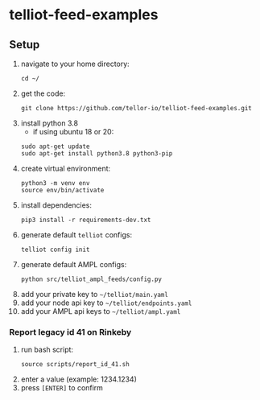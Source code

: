 # telliot-feed-examples

## Setup

1. navigate to your home directory:
    ```
    cd ~/
    ```
2. get the code:
    ```
    git clone https://github.com/tellor-io/telliot-feed-examples.git
    ```
3. install python 3.8
    - if using ubuntu 18 or 20:
    ```
    sudo apt-get update
    sudo apt-get install python3.8 python3-pip
    ```
4. create virtual environment:
    ```
    python3 -m venv env
    source env/bin/activate
    ```
5. install dependencies:
    ```
    pip3 install -r requirements-dev.txt
    ```
6. generate default `telliot` configs:
    ```
    telliot config init
    ```
7. generate default AMPL configs:
    ```
    python src/telliot_ampl_feeds/config.py
    ```
8. add your private key to `~/telliot/main.yaml`
9. add your node api key to `~/telliot/endpoints.yaml`
10. add your AMPL api keys to `~/telliot/ampl.yaml`

### Report legacy id 41 on Rinkeby
1. run bash script:
    ```
    source scripts/report_id_41.sh
    ```
2. enter a value (example: 1234.1234)
3. press `[ENTER]` to confirm
